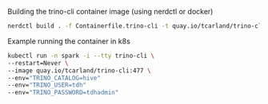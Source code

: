 
Building the trino-cli container image (using nerdctl or docker)
```sh
nerdctl build . -f Containerfile.trino-cli -t quay.io/tcarland/trino-cli:477
```

Example running the container in k8s
```sh
kubectl run -n spark -i --tty trino-cli \
--restart=Never \
--image quay.io/tcarland/trino-cli:477 \
--env="TRINO_CATALOG=hive"
--env="TRINO_USER=tdh"
--env="TRINO_PASSWORD=tdhadmin"
```
